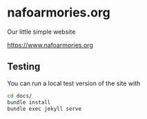 # nafoarmories.org
Our little simple website

https://www.nafoarmories.org

## Testing

You can run a local test version of the site with

```sh
cd docs/
bundle install
bundle exec jekyll serve
```
